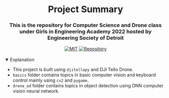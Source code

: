 <h1 align='center'>Project Summary</h1>

<h3 align='center'>This is the repository for Computer Science and Drone class under Girls in Engineering Academy 2022 hosted by Engineering Society of Detroit</h3>

<div align='center'></div><div align="center">
  <a href="https://opensource.org/licenses/MIT"><img src="https://img.shields.io/badge/License-MIT-yellow.svg" alt="MIT"></a>
  <a href="https://github.com/suhanpark/GEA2022"><img src="https://img.shields.io/badge/packages-repository-b956e8.svg?style=flat-square" alt="Repository"></a>
</div>


</br>
<details open>
<summary>Explanation</summary>
  
  * This project is built using `djitellopy` and DJI Tello Drone.
  * `basics` folder contains topics in basic computer vision and keyboard control mainly using `cv2` and `pygame`.
  * `drone_od` folder contains topics in object detection using DNN computer vision neural network.
</details>
